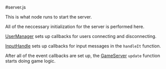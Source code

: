 #server.js

This is what node runs to start the server. 

All of the neccessary initialization for the server is performed here.

[UserManager](UserManager.md) sets up callbacks for users connecting and disconnecting.

[InputHandle](InputHandler.md) sets up callbacks for input messages in the `handleIt` function.

After all of the event callbacks are set up, the [GameServer](GameServer.md) `update` function starts doing game logic.